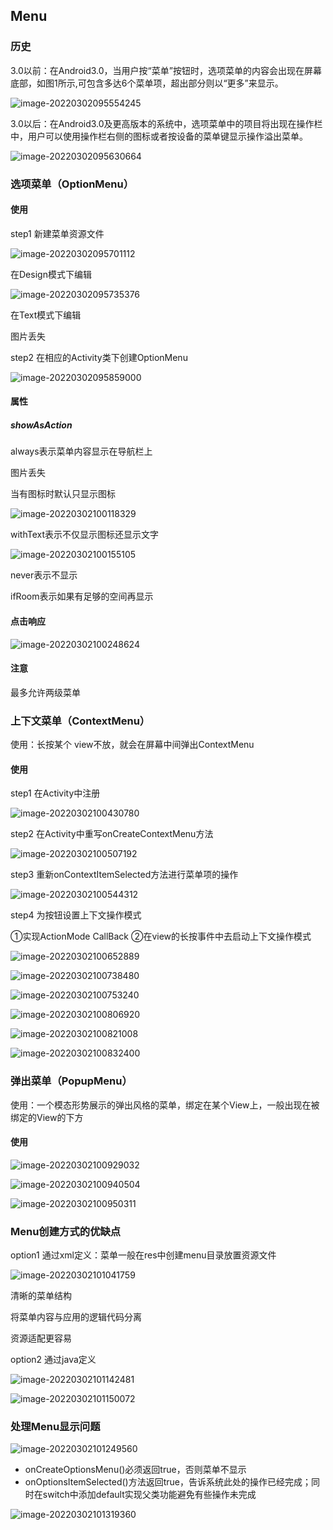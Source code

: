 ## Menu

### 历史

3.0以前：在Android3.0，当用户按“菜单”按钮时，选项菜单的内容会出现在屏幕底部，如图1所示,可包含多达6个菜单项，超出部分则以“更多”来显示。

![image-20220302095554245](Menu_imgs\image-20220302095554245.png)

3.0以后：在Android3.0及更高版本的系统中，选项菜单中的项目将出现在操作栏中，用户可以使用操作栏右侧的图标或者按设备的菜单键显示操作溢出菜单。

![image-20220302095630664](Menu_imgs\image-20220302095630664.png)

### 选项菜单（OptionMenu）

#### 使用

step1 新建菜单资源文件

![image-20220302095701112](Menu_imgs\image-20220302095701112.png)

在Design模式下编辑

![image-20220302095735376](Menu_imgs\image-20220302095735376.png)

在Text模式下编辑

图片丢失

step2 在相应的Activity类下创建OptionMenu

![image-20220302095859000](Menu_imgs\image-20220302095859000.png)

#### 属性

##### showAsAction

always表示菜单内容显示在导航栏上

图片丢失

当有图标时默认只显示图标

![image-20220302100118329](Menu_imgs\image-20220302100118329.png)

withText表示不仅显示图标还显示文字

![image-20220302100155105](Menu_imgs\image-20220302100155105.png)

never表示不显示

ifRoom表示如果有足够的空间再显示

#### 点击响应

![image-20220302100248624](Menu_imgs\image-20220302100248624.png)

#### 注意

最多允许两级菜单

### 上下文菜单（ContextMenu）

使用：长按某个 view不放，就会在屏幕中间弹出ContextMenu

#### 使用

step1 在Activity中注册

![image-20220302100430780](Menu_imgs\image-20220302100430780.png)

step2 在Activity中重写onCreateContextMenu方法

![image-20220302100507192](Menu_imgs\image-20220302100507192.png)

step3 重新onContextItemSelected方法进行菜单项的操作

![image-20220302100544312](Menu_imgs\image-20220302100544312.png)

step4 为按钮设置上下文操作模式

①实现ActionMode CallBack
②在view的长按事件中去启动上下文操作模式

![image-20220302100652889](Menu_imgs\image-20220302100652889.png)

![image-20220302100738480](Menu_imgs\image-20220302100738480.png)

![image-20220302100753240](Menu_imgs\image-20220302100753240.png)

![image-20220302100806920](Menu_imgs\image-20220302100806920.png)

![image-20220302100821008](Menu_imgs\image-20220302100821008.png)

![image-20220302100832400](Menu_imgs\image-20220302100832400.png)

### 弹出菜单（PopupMenu）

使用：一个模态形势展示的弹出风格的菜单，绑定在某个View上，一般出现在被绑定的View的下方

#### 使用

![image-20220302100929032](Menu_imgs\image-20220302100929032.png)

![image-20220302100940504](Menu_imgs\image-20220302100940504.png)

![image-20220302100950311](Menu_imgs\image-20220302100950311.png)

### Menu创建方式的优缺点

option1 通过xml定义：菜单一般在res中创建menu目录放置资源文件

![image-20220302101041759](Menu_imgs\image-20220302101041759.png)

清晰的菜单结构

将菜单内容与应用的逻辑代码分离

资源适配更容易

option2 通过java定义

![image-20220302101142481](Menu_imgs\image-20220302101142481.png)

![image-20220302101150072](Menu_imgs\image-20220302101150072.png)

### 处理Menu显示问题

![image-20220302101249560](Menu_imgs\image-20220302101249560.png)

- onCreateOptionsMenu()必须返回true，否则菜单不显示
- onOptionsItemSelected()方法返回true，告诉系统此处的操作已经完成；同时在switch中添加default实现父类功能避免有些操作未完成

![image-20220302101319360](Menu_imgs\image-20220302101319360.png)